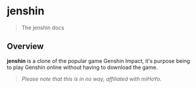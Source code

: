 # jenshin
> The jenshin docs

## Overview
**jenshin** is a clone of the popular game Genshin Impact, it's purpose being to play Genshin online without having to download the game.
> *Please note that this is in no way, affiliated with miHoYo.*

